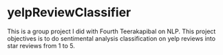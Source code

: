 # yelpReviewClassifier
This is a group project I did with Fourth Teerakapibal on NLP. This project objectives is to do sentimental analysis classification on yelp reviews into star reviews from 1 to 5. 
